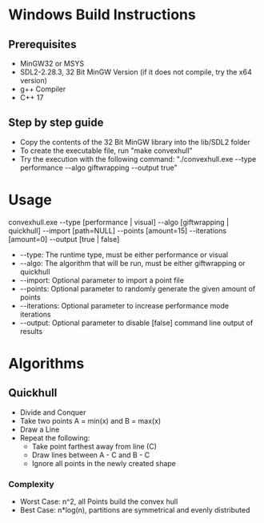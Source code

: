 # Windows Build Instructions
## Prerequisites
* MinGW32 or MSYS
* SDL2-2.28.3, 32 Bit MinGW Version (if it does not compile, try the x64 version)
* g++ Compiler
* C++ 17

## Step by step guide
* Copy the contents of the 32 Bit MinGW library into the lib/SDL2 folder
* To create the executable file, run "make convexhull"
* Try the execution with the following command: "./convexhull.exe --type performance --algo giftwrapping --output true"

# Usage

convexhull.exe --type [performance | visual] --algo [giftwrapping | quickhull] --import [path=NULL] --points [amount=15] --iterations [amount=0] --output [true | false]

* --type: The runtime type, must be either performance or visual
* --algo: The algorithm that will be run, must be either giftwrapping or quickhull
* --import: Optional parameter to import a point file
* --points: Optional parameter to randomly generate the given amount of points
* --iterations: Optional parameter to increase performance mode iterations
* --output: Optional parameter to disable [false] command line output of results

# Algorithms

## Quickhull
* Divide and Conquer
* Take two points A = min(x) and B = max(x)
* Draw a Line
* Repeat the following:
    * Take point farthest away from line (C)
    * Draw lines between A - C and B - C
    * Ignore all points in the newly created shape

### Complexity
* Worst Case: n^2, all Points build the convex hull
* Best Case: n*log(n), partitions are symmetrical and evenly distributed